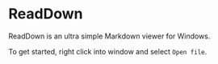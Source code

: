 ﻿# ReadDown

ReadDown is an ultra simple Markdown viewer for Windows.

To get started, right click into window and select `Open file`.
